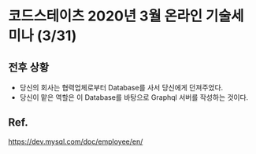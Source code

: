 # 코드스테이츠 2020년 3월 온라인 기술세미나 (3/31)

## 전후 상황

- 당신의 회사는 협력업체로부터 Database를 사서 당신에게 던져주었다.
- 당신이 맡은 역할은 이 Database를 바탕으로 Graphql 서버를 작성하는 것이다.

## 


## Ref.

https://dev.mysql.com/doc/employee/en/